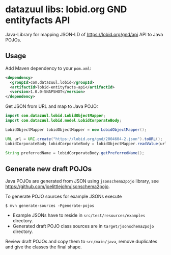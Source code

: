 # datazuul libs: lobid.org GND entityfacts API

Java-Library for mapping JSON-LD of https://lobid.org/gnd/api API to Java POJOs.

## Usage

Add Maven dependency to your `pom.xml`:

```xml
<dependency>
  <groupId>com.datazuul.lobid</groupId>
  <artifactId>lobid-entityfacts-api</artifactId>
  <version>1.0.0-SNAPSHOT</version>
</dependency>
```

Get JSON from URL and map to Java POJO:

```java
import com.datazuul.lobid.LobidObjectMapper;
import com.datazuul.lobid.model.LobidCorporateBody;

LobidObjectMapper lobidObjectMapper = new LobidObjectMapper();

URL url = URI.create("https://lobid.org/gnd/2004604-2.json").toURL();
LobidCorporateBody lobidCorporateBody = lobidObjectMapper.readValue(url, LobidCorporateBody.class);

String preferredName = lobidCorporateBody.getPreferredName();
```

## Generate new draft POJOs

Java POJOs are generated from JSON using `jsonschema2pojo` library, see <https://github.com/joelittlejohn/jsonschema2pojo>.

To generate POJO sources for example JSONs execute

```shell
$ mvn generate-sources -Pgenerate-pojos
```

- Example JSONs have to reside in `src/test/resources/examples` directory.
- Generated draft POJO class sources are in `target/jsonschema2pojo` directory.

Review draft POJOs and copy them to `src/main/java`, remove duplicates and give the classes the final shape.